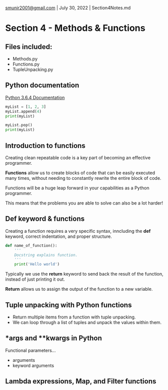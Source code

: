 smunir2001@gmail.com | July 30, 2022 | Section4Notes.md
# Section 4 - Methods & Functions
## Files included:
* Methods.py
* Functions.py
* TupleUnpacking.py
## Python documentation
[Python 3.6.4 Documentation](https://docs.python.org/3/)
```Python
myList = [1, 2, 3]
myList.append(4)
print(myList)

myList.pop()
print(myList)
```
## Introduction to functions
Creating clean repeatable code is a key part of becoming an effective programmer.

__Functions__ allow us to create blocks of code that can be easily executed many times, without needing to constantly rewrite the entire block of code.

Functions will be a huge leap forward in your capabilities as a Python programmer.

This means that the problems you are able to solve can also be a lot harder!
## __Def__ keyword & functions
Creating a function requires a very specific syntax, inncluding the __def__ keyword, correct indentation, and proper structure.
```Python
def name_of_function():
    '''
    Docstring explains function.
    '''
    print('Hello world')
```
Typically we use the __return__ keyword to send back the result of the function, instead of just printing it out.

__Return__ allows us to assign the output of the function to a new variable.
## Tuple unpacking with Python functions
* Return multiple items from a function with tuple unpacking.
* We can loop through a list of tuples and unpack the values within them.
## __*args__ and __**kwargs__ in Python
Functional parameters...
* arguments
* keyword arguments
## Lambda expressions, Map, and Filter functions
